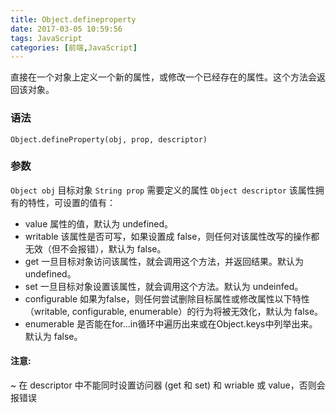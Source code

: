 ```yaml
---
title: Object.defineproperty
date: 2017-03-05 10:59:56
tags: JavaScript
categories: [前端,JavaScript]
---
```

直接在一个对象上定义一个新的属性，或修改一个已经存在的属性。这个方法会返回该对象。

### 语法
` Object.defineProperty(obj, prop, descriptor) `

### 参数
` Object obj ` 目标对象
` String prop ` 需要定义的属性
` Object descriptor ` 该属性拥有的特性，可设置的值有：
- value 属性的值，默认为 undefined。
- writable 该属性是否可写，如果设置成 false，则任何对该属性改写的操作都无效（但不会报错），默认为 false。
- get 一旦目标对象访问该属性，就会调用这个方法，并返回结果。默认为 undefined。
- set 一旦目标对象设置该属性，就会调用这个方法。默认为 undeinfed。
- configurable 如果为false，则任何尝试删除目标属性或修改属性以下特性（writable, configurable, enumerable）的行为将被无效化，默认为 false。
- enumerable 是否能在for...in循环中遍历出来或在Object.keys中列举出来。默认为 false。
#### 注意:

~ 在 descriptor 中不能同时设置访问器 (get 和 set) 和 wriable 或 value，否则会报错误